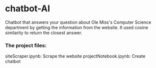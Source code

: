 # chatbot-AI
Chatbot that answers your question about Ole Miss's Computer Science department by getting the information from the website. It used cosine similarity to return the closest answer.

### The project files:
siteScraper.ipynb: Scrape the website
projectNotebook.ipynb: Create chatbot
